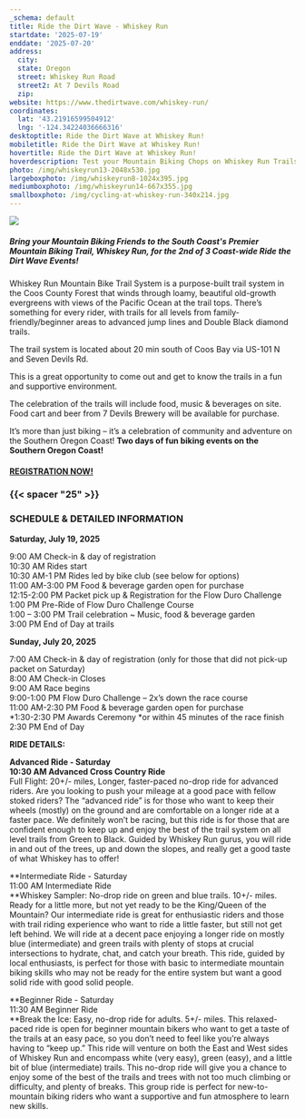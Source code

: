 ```yaml
---
_schema: default
title: Ride the Dirt Wave - Whiskey Run
startdate: '2025-07-19'
enddate: '2025-07-20'
address:
  city:
  state: Oregon
  street: Whiskey Run Road
  street2: At 7 Devils Road
  zip:
website: https://www.thedirtwave.com/whiskey-run/
coordinates:
  lat: '43.21916599504912'
  lng: '-124.34224036666316'
desktoptitle: Ride the Dirt Wave at Whiskey Run!
mobiletitle: Ride the Dirt Wave at Whiskey Run!
hovertitle: Ride the Dirt Wave at Whiskey Run!
hoverdescription: Test your Mountain Biking Chops on Whiskey Run Trails!
photo: /img/whiskeyrun13-2048x530.jpg
largeboxphoto: /img/whiskeyrun8-1024x395.jpg
mediumboxphoto: /img/whiskeyrun14-667x355.jpg
smallboxphoto: /img/cycling-at-whiskey-run-340x214.jpg
---
```

![](/img/dirt-wave-header.jpg)

##### **Bring your Mountain Biking Friends to the South Coast's Premier Mountain Biking Trail, Whiskey Run, for the 2nd of 3 Coast-wide Ride the Dirt Wave Events!**

Whiskey Run Mountain Bike Trail System is a purpose-built trail system in the Coos County Forest that winds through loamy, beautiful old-growth evergreens with views of the Pacific Ocean at the trail tops. There’s something for every rider, with trails for all levels from family-friendly/beginner areas to advanced jump lines and Double Black diamond trails.

The trail system is located about 20 min south of Coos Bay via US-101 N and Seven Devils Rd.

This is a great opportunity to come out and get to know the trails in a fun and supportive environment.

The celebration of the trails will include food, music & beverages on site. Food cart and beer from 7 Devils Brewery will be available for purchase.

It’s more than just biking – it’s a celebration of community and adventure on the Southern Oregon Coast! **Two days of fun biking events on the Southern Oregon Coast!**

#### <a href="https://oregonridesevents.ticketspice.com/ride-the-dirt-wave-" target="_blank" rel="noopener">REGISTRATION NOW!</a>

### {{< spacer "25" >}}

### SCHEDULE & DETAILED INFORMATION

**Saturday, July 19, 2025**

9:00 AM&nbsp;Check-in & day of registration <br>10:30 AM&nbsp;Rides start <br>10:30 AM-1 PM&nbsp;Rides led by bike club (see below for options)<br>11:00 AM-3:00 PM&nbsp;Food & beverage garden open for purchase <br>12:15-2:00 PM&nbsp;Packet pick up & Registration for the Flow Duro Challenge <br>1:00 PM&nbsp;Pre-Ride of Flow Duro Challenge Course <br>1:00 – 3:00 PM&nbsp;Trail celebration ~ Music, food & beverage garden <br>3:00 PM&nbsp;End of Day at trails

**Sunday, July 20, 2025**

7:00 AM Check-in & day of registration   (only for those that did not pick-up packet on Saturday)<br>8:00 AM Check-in Closes<br>9:00 AM Race begins<br>9:00-1:00 PM Flow Duro Challenge – 2x’s down the race course<br>11:00 AM-2:30 PM Food & beverage garden open for purchase<br>\*1:30-2:30 PM Awards Ceremony \*or within 45 minutes of the race finish<br>2:30 PM End of Day

**RIDE DETAILS:**

**Advanced Ride - Saturday<br>10:30 AM Advanced Cross Country Ride**<br>Full Flight: 20+/- miles, Longer, faster-paced no-drop ride for advanced riders. Are you looking to push your mileage at a good pace with fellow stoked riders? The “advanced ride” is for those who want to keep their wheels (mostly) on the ground and are comfortable on a longer ride at a faster pace. We definitely won’t be racing, but this ride is for those that are confident enough to keep up and enjoy the best of the trail system on all level trails from Green to Black. Guided by Whiskey Run gurus, you will ride in and out of the trees, up and down the slopes, and really get a good taste of what Whiskey has to offer!

**Intermediate Ride - Saturday<br>11:00 AM Intermediate Ride<br>**Whiskey Sampler: No-drop ride on green and blue trails. 10+/- miles. Ready for a little more, but not yet ready to be the King/Queen of the Mountain? Our intermediate ride is great for enthusiastic riders and those with trail riding experience who want to ride a little faster, but still not get left behind. We will ride at a decent pace enjoying a longer ride on mostly blue (intermediate) and green trails with plenty of stops at crucial intersections to hydrate, chat, and catch your breath. This ride, guided by local enthusiasts, is perfect for those with basic to intermediate mountain biking skills who may not be ready for the entire system but want a good solid ride with good solid people.

**Beginner Ride - Saturday<br>11:30 AM Beginner Ride<br>**Break the Ice: Easy, no-drop ride for adults. 5+/- miles. This relaxed-paced ride is open for beginner mountain bikers who want to get a taste of the trails at an easy pace, so you don’t need to feel like you’re always having to “keep up.” This ride will venture on both the East and West sides of Whiskey Run and encompass white (very easy), green (easy), and a little bit of blue (intermediate) trails. This no-drop ride will give you a chance to enjoy some of the best of the trails and trees with not too much climbing or difficulty, and plenty of breaks. This group ride is perfect for new-to-mountain biking riders who want a supportive and fun atmosphere to learn new skills.

&nbsp;